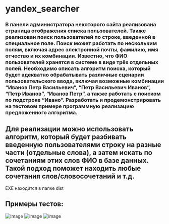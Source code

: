 ﻿# yandex_searcher
### В панели администратора некоторого сайта реализована страница отображения списка пользователей. Также реализован поиск пользователей по строке, введенной в специальное поле. Поиск может работать по нескольким полям, включая адрес электронной почты, фамилию, имя отчество и их комбинации. Известно, что ФИО пользователей хранятся в системе в виде трёх отдельных полей. Необходимо описать алгоритм поиска, который будет адекватно обрабатывать различные сценарии пользовательского ввода, включая возможные комбинации “Иванов Петр Васильевич”, “Петр Васильевич Иванов”, “Петр Иванов”, “Иванов Петр”, а также работать с поиском по подстроке “Ивано”. Разработать и продемонстрировать на тестовом примере программную реализацию предложенного алгоритма.

## Для реализации можно использовать алгоритм, который будет разбивать введенную пользователями строку на разные части (отдельные слова), а затем искать по сочетаниям этих слов ФИО в базе данных. Такой подход поможет находить любые сочетания слов/словосочетаний и т.д.
EXE находится в папке dist
## Примеры тестов:
![image](https://github.com/MontelnV/yandex_searcher/assets/139653630/88dc025a-a128-4273-a3d4-ac0143074d24)
![image](https://github.com/MontelnV/yandex_searcher/assets/139653630/cfb80083-66cf-4c92-9851-8e21a826ac92)
![image](https://github.com/MontelnV/yandex_searcher/assets/139653630/496e2f09-3118-4908-9ee9-e92dfd702475)


